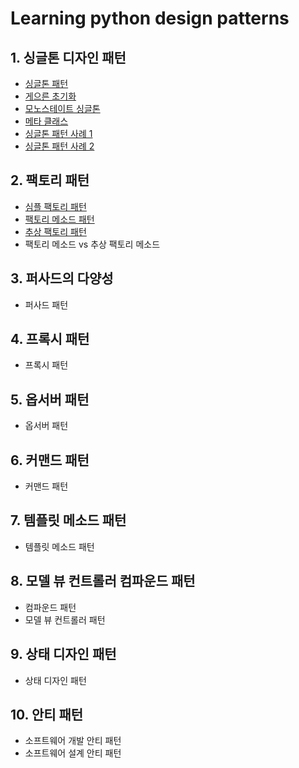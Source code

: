 # Learning python design patterns

## 1. 싱글톤 디자인 패턴
* [싱글톤 패턴](./chapter2/1_singleton.py)
* [게으른 초기화](./chapter2/2_lazy_initialization.py)
* [모노스테이트 싱글톤](./chapter2/3_monostate_singletone.py)
* [메타 클래스](./chapter2/4_meta_class.py)
* [싱글톤 패턴 사례 1](./chapter2/5_singleton_1.py)
* [싱글톤 패턴 사례 2](./chapter2/6_singleton_2.py)

## 2. 팩토리 패턴
* [심플 팩토리 패턴](./chaper3/1_simple_factory.py)
* [팩토리 메소드 패턴](./chaper3/2_factory_method.py)
* [추상 팩토리 패턴](./chaper3/3_abstract_factory.py)
* 팩토리 메소드 vs 추상 팩토리 메소드

## 3. 퍼사드의 다양성
* 퍼사드 패턴

## 4. 프록시 패턴
* 프록시 패턴

## 5. 옵서버 패턴
* 옵서버 패턴

## 6. 커맨드 패턴
* 커맨드 패턴

## 7. 템플릿 메소드 패턴
* 템플릿 메소드 패턴

## 8. 모델 뷰 컨트롤러 컴파운드 패턴
* 컴파운드 패턴
* 모델 뷰 컨트롤러 패턴

## 9. 상태 디자인 패턴
* 상태 디자인 패턴

## 10. 안티 패턴
* 소프트웨어 개발 안티 패턴
* 소프트웨어 설계 안티 패턴
